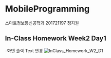 # MobileProgramming
스마트정보통신공학과 201721197 정지원


## In-Class Homework Week2 Day1 
-화면 출력 Text 변경
![InClass_Homework_W2_D1](https://user-images.githubusercontent.com/29966841/110406517-b47dfb80-80c5-11eb-8c28-8802e83d472b.jpg)
